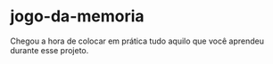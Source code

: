 # jogo-da-memoria
Chegou a hora de colocar em prática tudo aquilo que você aprendeu durante esse projeto.
